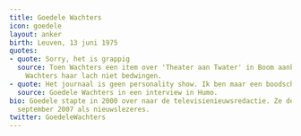 ```yaml
---
title: Goedele Wachters
icon: goedele
layout: anker
birth: Leuven, 13 juni 1975
quotes:
- quote: Sorry, het is grappig
  source: Toen Wachters een item over 'Theater aan Twater' in Boom aankondigde, kon
    Wachters haar lach niet bedwingen.
- quote: Het journaal is geen personality show. Ik ben maar een boodschapper.
  source: Goedele Wachters in een interview in Humo.
bio: Goedele stapte in 2000 over naar de televisienieuwsredactie. Ze debuteert in
  september 2007 als nieuwslezeres.
twitter: GoedeleWachters
---
```


